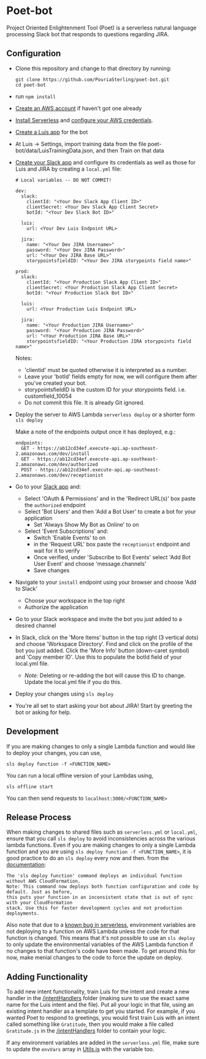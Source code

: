 # Poet-bot


Project Oriented Enlightenment Tool (Poet) is a serverless natural language processing Slack bot that responds to questions regarding JIRA.

## Configuration

* Clone this repository and change to that directory by running:

    ```
    git clone https://github.com/PouriaSterling/poet-bot.git
    cd poet-bot
    ```

* run `npm install`
* [Create an AWS account](https://aws.amazon.com/free/) if haven't got one already
* [Install Serverless](https://serverless.com/framework/docs/providers/aws/guide/installation/) and [configure your AWS credentials](https://www.youtube.com/watch?v=mRkUnA3mEt4).
* [Create a Luis app](https://www.luis.ai/home) for the bot
* At Luis -> Settings, import training data from the file poet-bot/data/LuisTrainingData.json, and then Train on that data
* [Create your Slack app](https://api.slack.com/slack-apps#create-app) and configure its credentials as well as those for Luis and JIRA by creating a `local.yml` file:

	```
	# Local variables -- DO NOT COMMIT!

	dev:
	  slack:
	    clientId: "<Your Dev Slack App Client ID>"
	    clientSecret: <Your Dev Slack App Client Secret>
	    botId: "<Your Dev Slack Bot ID>"

      luis:
        url: <Your Dev Luis Endpoint URL>

      jira:
        name: "<Your Dev JIRA Username>"
        password: "<Your Dev JIRA Password>"
        url: "<Your Dev JIRA Base URL>"
        storypointsfieldID: "<Your Dev JIRA storypoints field name>"

	prod:
	  slack:
	    clientId: "<Your Production Slack App Client ID>"
	    clientSecret: <Your Production Slack App Client Secret>
	    botId: "<Your Production Slack Bot ID>"

	  luis:
        url: <Your Production Luis Endpoint URL>

      jira:
        name: "<Your Production JIRA Username>"
        password: "<Your Production JIRA Password>"
        url: "<Your Production JIRA Base URL>"
        storypointsfieldID: "<Your Production JIRA storypoints field name>"
	```

  Notes:
  * 'clientid' must be quoted otherwise it is interpreted as a number.
  * Leave your 'botId' fields empty for now, we will configure them after you've created your bot.
  * storypointsfieldID is the custom ID for your storypoints field. i.e. customfield_10054
  * Do not commit this file. It is already Git ignored.

* Deploy the server to AWS Lambda `serverless deploy` or a shorter form `sls deploy`

  Make a note of the endpoints output once it has deployed, e.g.:

	```
	endpoints:
	  GET - https://ab12cd34ef.execute-api.ap-southeast-2.amazonaws.com/dev/install
	  GET - https://ab12cd34ef.execute-api.ap-southeast-2.amazonaws.com/dev/authorized
	  POST - https://ab12cd34ef.execute-api.ap-southeast-2.amazonaws.com/dev/receptionist
	```

* Go to your [Slack app](https://api.slack.com/apps) and:
  * Select 'OAuth & Permissions' and in the 'Redirect URL(s)' box paste the `authorized` endpoint
  * Select 'Bot Users' and then 'Add a Bot User' to create a bot for your application
    * Set 'Always Show My Bot as Online' to on
  * Select 'Event Subscriptions' and:
    * Switch 'Enable Events' to on
    * in the 'Request URL' box paste the `receptionist` endpoint and wait for it to verify
    * Once verified, under 'Subscribe to Bot Events' select 'Add Bot User Event' and choose 'message.channels'
    * Save changes

* Navigate to your `install` endpoint using your browser and choose 'Add to Slack'
  * Choose your workspace in the top right
  * Authorize the application

* Go to your Slack workspace and invite the bot you just added to a desired channel

* In Slack, click on the 'More Items' button in the top right (3 vertical dots) and choose 'Workspace Directory'. Find and click on the profile of the bot you just added. Click the 'More Info' button (down-caret symbol) and 'Copy member ID'. Use this to populate the botId field of your local.yml file.
  * *Note:* Deleting or re-adding the bot will cause this ID to change. Update the local.yml file if you do this.

* Deploy your changes using `sls deploy`

* You're all set to start asking your bot about JIRA! Start by greeting the bot or asking for help.


## Development

If you are making changes to only a single Lambda function and would like to deploy your changes, you can use,

```
sls deploy function -f <FUNCTION_NAME>
```

You can run a local offline version of your Lambdas using,

```
sls offline start
```

You can then send requests to `localhost:3000/<FUNCTION_NAME>`

## Release Process

When making changes to shared files such as `serverless.yml` or `local.yml`, ensure that you call `sls deploy` to avoid inconsistencies across the various lambda functions. Even if you are making changes to only a single Lambda function and you are using `sls deploy function -f <FUNCTION_NAME>`, it is good practice to do an `sls deploy` every now and then. from the [documentation](https://serverless.com/framework/docs/providers/aws/cli-reference/deploy-function/):
```
The 'sls deploy function' command deploys an individual function without AWS CloudFormation. 
Note: This command now deploys both function configuration and code by default. Just as before,
this puts your function in an inconsistent state that is out of sync with your CloudFormation 
stack. Use this for faster development cycles and not production deployments.
```

Also note that due to a [known bug in serverless](https://github.com/serverless/serverless/issues/4638), environment variables are not deploying to a function on AWS Lambda unless the code for that function is changed. This means that it's not possible to use an `sls deploy` to only update the environmental variables of the AWS Lambda function if no changes to that function's code have been made. To get around this for now, make menial changes to the code to force the update on deploy.

## Adding Functionality

To add new intent functionality, train Luis for the intent and create a new handler in the [/intentHandlers](https://github.com/PouriaSterling/poet-bot/tree/master/src/intentHandlers) folder (making sure to use the exact same name for the Luis intent and the file). Put all your logic in that file, using an existing intent handler as a template to get you started. For example, if you wanted Poet to respond to greetings, you would first train Luis with an intent called something like `Gratitude`, then you would make a file called `Gratitude.js` in the [/intentHandlers](https://github.com/PouriaSterling/poet-bot/tree/master/src/intentHandlers) folder to contain your logic.

If any environment variables are added in the `serverless.yml` file, make sure to update the `envVars` array in [Utils.js](https://github.com/agiledigital/poet-bot/blob/master/src/services/Utils.js) with the variable too.